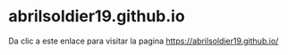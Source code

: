 # abrilsoldier19.github.io

Da clic a este enlace para visitar la pagina https://abrilsoldier19.github.io/
